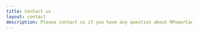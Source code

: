 ```yaml
---
title: Contact us
layout: contact
description: Please contact us if you have any question about MPowerCanada.
---
```


